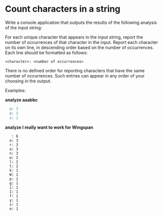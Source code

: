 # Count characters in a string

Write a console application that outputs the results of the following analysis of the input string:

For each unique character that appears in the input string, report the number of occurrences of that character in the input.  Report each character on its own line, in descending order based on the number of occurrences.  Each line should be formatted as follows:

```
<character>: <number of occurrences>
```

There is no defined order for reporting characters that have the same number of occurrences.  Such entries can appear in any order of your choosing in the output.

Examples:

  **analyze aaabbc**
```ruby
  a: 3
  b: 2
  c: 1
```


  **analyze I really want to work for Wingspan**
```
   : 6
  o: 3
  r: 3
  a: 3
  n: 3
  w: 2
  l: 2
  t: 2
  k: 1
  W: 1
  p: 1
  g: 1
  i: 1
  I: 1
  f: 1
  y: 1
  s: 1
  e: 1
```